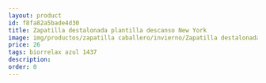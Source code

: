 ```yaml
---
layout: product
id: f8fa82a5bade4d30
title: Zapatilla destalonada plantilla descanso New York
image: img/productos/zapatilla caballero/invierno/Zapatilla destalonada plantilla descanso New York=26=biorrelax azul 1437.webp
price: 26
tags: biorrelax azul 1437
description: 
order: 0
---
```

